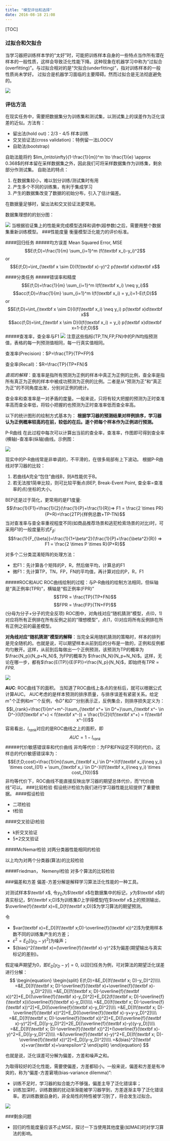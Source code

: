 ```yaml
---
title: "模型评估和选择"
date: 2016-08-18 21:08
---
```


[TOC]

### 过拟合和欠拟合
当学习器把训练样本学的“太好”时，可能把训练样本自身的一些特点当作所有潜在样本的一般性质，这样会导致泛化性能下降。这种现象在机器学习中称为“过拟合(overfitting)”。与过拟合相对的是“欠拟合(underfitting)”，指对训练样本的一般性质尚未学好。
过拟合是机器学习面临的主要障碍。然而过拟合是无法彻底避免的。

![](../static/images/over-under-fitting.png)

### 评估方法
在现实任务中，需要把数据集分为训练集和测试集，以测试集上的误差作为泛化误差的近似。方法有：

- 留出法(hold out)：2/3 - 4/5 样本训练
- 交叉验证法(cross validation)：特例留一法LOOCV
- 自助法(bootstrap)
   
自助法能将约 $lim_{m\to\infty}(1-\frac{1}{m})^m \to \frac{1}{e} \approx 0.368$的样本留在采样数据集之外，因此我们可将采样数据集作为训练集，剩余部分作测试集。
自助法的特点：
1. 在数据集较小，难以划分训练/测试集时有用
2. 产生多个不同的训练集，有利于集成学习
3. 产生的数据集改变了数据的初始分布，引入了估计偏差。

在数据量足够时，留出法和交叉验证法更常用。

数据集理想的的划分图：

![](../static/images/dataset-divide.png)
当根据验证集上的性能来完成模型选择和调参(超参数)之后，需要用整个数据集重新训练模型。
###性能度量
衡量模型泛化能力的评价标准。

####回归任务
#####均方误差
Mean Squared Error, MSE
$$E(f;D)=\frac{1}{m} \sum_{i=1}^m (f(\textbf x_i)-y_i)^2$$
or
$$E(f;D)=\int_{\textbf x \sim D}(f(\textbf x)-y)^2 p(\textbf x)d\textbf x$$

####分类任务
#####错误率和精度
$$E(f;D)=\frac{1}{m} \sum_{i=1}^m I(f(\textbf x_i) \neq y_i)$$
$$acc(f;D)=\frac{1}{m} \sum_{i=1}^m I(f(\textbf x_i) = y_i)=1-E(f;D)$$
or
$$E(f;D)=\int_{\textbf x \sim D}(I(f(\textbf x_i) \neq y_i) p(\textbf x)d\textbf x$$
$$acc(f;D)=\int_{\textbf x \sim D}(I(f(\textbf x_i) = y_i) p(\textbf x)d\textbf x=1-E(f;D)$$
#####查准率，查全率与F1
![](../static/images/classification.png)
注意这些指标(TP,TN,FP,FN)中的P/N均指预测值，表格的每一列预测值相同，每一行真实值相同。

查准率(Precision)：$P=\frac{TP}{TP+FP}$

查全率(Recall)：$R=\frac{TP}{TP+FN}$

*直观的解释*：查准率是指所有预测为正例的样本中真正为正例的比例，查全率是指所有真正为正例的样本中被成功预测为正例的比例。二者是从“预测为正”和“真正为正”的不同角度出发，分别对正例的统计。

查全率和查准率是一对矛盾的度量。一般来说，只将有较大把握的预测为正时查准率高而查全率低，将较小把握的也预测为正时查准率低而查全率高。

以下的统计图形的绘制方式基本为：
**根据学习器的预测结果对样例排序，学习器认为正例概率较高的在前，较低的在后。逐个把每个样本作为正例进行预测。**

P-R曲线
在此过程中每次可以计算出当前的查全率，查准率，作图即可得到查全率(横轴)-查准率(纵轴)曲线。示例图：

![](../static/images/p-r.png)

现实中的P-R曲线常是非单调的，不平滑的，在很多局部有上下波动。
根据P-R曲线对学习器的比较：

1. 若曲线A完全“包住”曲线B，则A性能优于B。
2. 若无法按1简单比较，则可比较平衡点(BEP, Break-Event Point, 查全率=查准率的点)坐标的大小。

BEP还是过于简化，更常用的是F1度量:
$$\frac{1}{F1}=\frac{1}{2}(\frac{1}{P}+\frac{1}{R})=>
F1 = \frac{2 \times PR}{P+R}=\frac{2TP}{样例总数+TP-TN}$$
当对查准率与查全率重视程度不同(如商品推荐场景和逃犯检索场景的对比)时，可采用$F1$的一般度量形式$F_{\beta}$:
$$frac{1}{F_{\beta}}=\frac{1}{1+\beta^2}(\frac{1}{P}+\frac{\beta^2}{R}) => F1 = \frac{2 \times P \times R}{P+R}$$

对多个二分类混淆矩阵的处理方法：

- 宏F1：先计算各个矩阵的P，R，然后做平均，计算总的F1
- 微F1：先计算TP，TN，FP，FN的平均值，再计算对应的P，R，F1

#####ROC和AUC
ROC曲线绘制的过程：与P-R曲线的绘制方法相同，但纵轴是“真正例率(TPR)”，横轴是“假正例率(FPR)”
$$TPR = \frac{TP}{TP+FN}$$
$$FPR = \frac{FP}{TN+FP}$$ 
(分母为分子+分子的完全反项)
ROC图中，对角线对应“随机猜测”模型，点(0，1)对应将所有正例排在所有反例之前的“理想模型”，点(1，0)对应将所有反例排在所有正例之前的最差模型。

**对角线对应“随机猜测”模型的解释**：当完全采用随机猜测的策略时，样本的排列是完全随机的。也就是说，可以期望样本从前到后的分布是一致的，正例和反例都均匀散开。这样，从前到后每做出一个正例预测，该预测为TP的概率为$\frac{N_p}{N_p+N_N}$, 为FP的概率为
$\frac{N_N}{N_p+N_N}$。这样，无论在哪一步，都有$\frac{E(TP)}{E(FP)}=\frac{N_p}{N_N}$，即始终有$TPR=FPR$.

![](../static/images/ROC-AUC.png)

**AUC**: ROC曲线下的面积。
 当知道了ROC曲线上各点的坐标后，就可以根据公式计算AUC。
 AUC考虑的是样本预测的排序质量，与排序误差有紧密关系。给定$m^+$个正例和$m^—$个反例，令$D^+$和$D^—$分别表示正，反例集合，则排序损失定义为：
 $$l_{rank}=\frac{1}{m^+m^-}\sum_{\textbf x^+ \in D^+}\sum_{\textbf x^- \in D^-}(I(f(\textbf x^+) < f(\textbf x^-)) + \frac{1}{2}I(f(\textbf x^+) = f(\textbf x^-)))$$
容易看出，$l_{rank}$对应的是ROC曲线之上的面积，即
$$AUC=1-l_{rank}$$
#####代价敏感错误率和代价曲线
非均等代价：为FP和FN设定不同的代价。这样总的代价敏感错误率为：
$$E(f;D;cost)=\frac{1}{m}(\sum_{\textbf x_i \in D^+}I(f(\textbf x_i)\neq y_i) \times cost_{01} + \sum_{\textbf x_i \in D^-}I(f(\textbf x_i)\neq y_i) \times cost_{10})$$
非均等代价下，ROC曲线不能直接反映出学习器的期望总体代价，而“代价曲线”可以。
###比较检验
假设统计检验为我们进行学习器性能比较提供了重要依据。
####假设检验
- 二项检验
- t检验

####交叉验证t检验
- k折交叉验证
- 5*2交叉验证

####McNemar检验 
对两分类器性能相同的检验

以上均为对两个分类器(算法)的比较检验

####Friedman， Nemenyi检验
对多个算法的比较检验

###偏差和方差
偏差-方差分解是解释学习算法泛化性能的一种工具。

对测试样本$\textbf x$, 令$y_D$为$\textbf x$在数据集中的标记，$y$为$\textbf x$的真实标记，$f(\textbf x;D)$为训练集$D$上学得模型$f$在$\textbf x$上的预测输出，$\overline{f}(\textbf x)=E_D[f(\textbf x;D)]$为学习算法的期望预测。

令

- $var(\textbf x)=E_D[(f(\textbf x;D)-\overline{f}(\textbf x))^2]$为使用样本数不同的训练集产生的方差；
- $\varepsilon^2=E_D[(y_D-y)^2]$为噪声；
- ${bias}^2(\textbf x)=(\overline{f}(\textbf x)-y)^2$为偏差(期望输出与真实标记的差别)。

假定噪声期望为0，即$E_D[y_D-y]=0$, 以回归任务为例，可对算法的期望泛化误差进行分解：
$$
\begin{equation}
\begin{split}
E(f;D)=&E_D[(f(\textbf x; D)-y_D)^2]\\\\ 
=&E_D[(f(\textbf x; D)-\overline{f}(\textbf x)+\overline{f}(\textbf x)-y_D)^2]\\\\ 
=&E_D[(f(\textbf x; D)-\overline{f}(\textbf x))^2]+E_D((\overline{f}(\textbf x)-y_D)^2]+E_D[2(f(\textbf x; D)-\overline{f}(\textbf x))(\overline{f}(\textbf x)-y_D)]\\\\
=&E_D[(f(\textbf x; D)-\overline{f}(\textbf x))^2]+E_D((\overline{f}(\textbf x)-y_D)^2]\\\\
=&E_D[(f(\textbf x; D)-\overline{f}(\textbf x))^2]+E_D((\overline{f}(\textbf x)-y+y-y_D)^2]\\\\
=&E_D[(f(\textbf x; D)-\overline{f}(\textbf x))^2]+E_D((\overline{f}(\textbf x)-y)^2]+E_D[(y-y_D)^2]+2E_D[(\overline{f}(\textbf x)-y)(y-y_D)]\\\\
=&E_D[(f(\textbf x; D)-\overline{f}(\textbf x))^2]+(\overline{f}(\textbf x)-y)^2+E_D[(y-y_D)^2]\\\\
=&(\overline{f}(\textbf x)-y)^2+E_D[(f(\textbf x; D)-\overline{f}(\textbf x))^2]+E_D[(y-y_D)^2]\\\\
=&{bias}^2(\textbf x)+var(\textbf x)+\varepsilon^2
\end{split}
\end{equation}
$$

也就是说，泛化误差可分解为偏差，方差和噪声之和。

为取得较好的泛化性能，需要使偏差，方差都较小。一般来说，偏差和方差是有冲突的，称为“偏差-方差窘境(bias-variance dilemma)”:

- 训练不足时，学习器的拟合能力不够强，偏差主导了泛化错误率；
- 训练加深时，训练数据的扰动渐渐能被学习器学到，方差逐渐主导了泛化错误率。若训练数据自身的，非全局性的特性被学习到了，将会发生过拟合。

![](../static/images/bias-variance.png)

###剩余问题
- 回归的性能度量应该不止MSE，探讨一下当使用其他度量(如MAE)时对学习算法的影响。